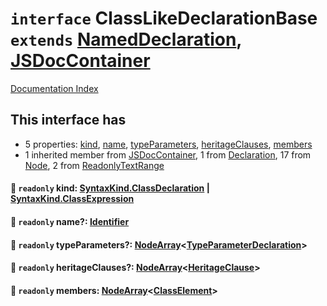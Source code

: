 # `interface` ClassLikeDeclarationBase `extends` [NamedDeclaration](../interface.NamedDeclaration/README.md), [JSDocContainer](../interface.JSDocContainer/README.md)

[Documentation Index](../README.md)

## This interface has

- 5 properties:
[kind](#-readonly-kind-syntaxkindclassdeclaration--syntaxkindclassexpression),
[name](#-readonly-name-identifier),
[typeParameters](#-readonly-typeparameters-nodearraytypeparameterdeclaration),
[heritageClauses](#-readonly-heritageclauses-nodearrayheritageclause),
[members](#-readonly-members-nodearrayclasselement)
- 1 inherited member from [JSDocContainer](../interface.JSDocContainer/README.md), 1 from [Declaration](../interface.Declaration/README.md), 17 from [Node](../interface.Node/README.md), 2 from [ReadonlyTextRange](../interface.ReadonlyTextRange/README.md)


#### 📄 `readonly` kind: [SyntaxKind.ClassDeclaration](../enum.SyntaxKind/README.md#classdeclaration--263) | [SyntaxKind.ClassExpression](../enum.SyntaxKind/README.md#classexpression--231)



#### 📄 `readonly` name?: [Identifier](../interface.Identifier/README.md)



#### 📄 `readonly` typeParameters?: [NodeArray](../interface.NodeArray/README.md)\<[TypeParameterDeclaration](../interface.TypeParameterDeclaration/README.md)>



#### 📄 `readonly` heritageClauses?: [NodeArray](../interface.NodeArray/README.md)\<[HeritageClause](../interface.HeritageClause/README.md)>



#### 📄 `readonly` members: [NodeArray](../interface.NodeArray/README.md)\<[ClassElement](../interface.ClassElement/README.md)>



